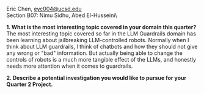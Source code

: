 Eric Chen, eyc004@ucsd.edu\
Section B07: Nimu Sidhu, Abed El-Husseini\

**1. What is the most interesting topic covered in your domain this quarter?**\
The most interesting topic covered so far in the LLM Guardrails domain has been learning about jailbreaking LLM-controlled robots. Normally when I think about LLM guardrails, I think of chatbots and how they should not give any wrong or "bad" information. But actually being able to change the controls of robots is a much more tangible effect of the LLMs, and honestly needs more attention when it comes to guardrails.

**2. Describe a potential investigation you would like to pursue for your Quarter 2 Project.**

